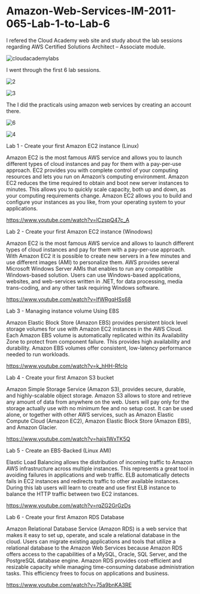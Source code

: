 # Amazon-Web-Services-IM-2011-065-Lab-1-to-Lab-6

I refered the Cloud Academy web site and study about the lab sessions regarding AWS Certified Solutions Architect – Associate module. 

![cloudacademylabs](https://cloud.githubusercontent.com/assets/18345069/16656899/10690cca-447e-11e6-9be7-7910ce30789c.png)

I went through the first 6 lab sessions.

![2](https://cloud.githubusercontent.com/assets/18345069/16656954/40dc752c-447e-11e6-9a27-215af812fe08.png)

![3](https://cloud.githubusercontent.com/assets/18345069/16656971/510f91ae-447e-11e6-8749-b95a4c43996a.png)

The I did the practicals using amazon web services by creating an account there. 

![6](https://cloud.githubusercontent.com/assets/18345069/16656998/70c08d14-447e-11e6-8cd8-8dcc6dca81f9.png)

![4](https://cloud.githubusercontent.com/assets/18345069/16657045/951fbb58-447e-11e6-9788-b21e261b2565.png)

Lab 1 - Create your first Amazon EC2 instance (Linux)

Amazon EC2 is the most famous AWS service and allows you to launch different types of cloud instances and pay for them with a pay-per-use approach. EC2 provides you with complete control of your computing resources and lets you run on Amazon’s computing environment. Amazon EC2 reduces the time required to obtain and boot new server instances to minutes. This allows you to quickly scale capacity, both up and down, as your computing requirements change. Amazon EC2 allows you to build and configure your instances as you like, from your operating system to your applications.

https://www.youtube.com/watch?v=lCzspQ47c_A

Lab 2 - Create your first Amazon EC2 instance (Winodows)

Amazon EC2 is the most famous AWS service and allows to launch different types of cloud instances and pay for them with a pay-per-use approach. With Amazon EC2 it is possible to create new servers in a few minutes and use different images (AMI) to personalize them. AWS provides several Microsoft Windows Server AMIs that enables to run any compatible Windows-based solution. Users can use Windows-based applications, websites, and web-services written in .NET, for data processing, media trans-coding, and any other task requiring Windows software.

https://www.youtube.com/watch?v=IfWRgqHSs68

Lab 3 - Managing instance volume Using EBS

Amazon Elastic Block Store (Amazon EBS) provides persistent block level storage volumes for use with Amazon EC2 instances in the AWS Cloud. Each Amazon EBS volume is automatically replicated within its Availability Zone to protect from component failure. This provides high availability and durability. Amazon EBS volumes offer consistent, low-latency performance needed to run workloads.

https://www.youtube.com/watch?v=k_hHH-Rfclo

Lab 4 - Create your first Amazon S3 bucket

Amazon Simple Storage Service (Amazon S3), provides secure, durable, and highly-scalable object storage. Amazon S3 allows to store and retrieve any amount of data from anywhere on the web. Users will pay only for the storage actually use with no minimum fee and no setup cost. It can be used alone, or together with other AWS services, such as Amazon Elastic Compute Cloud (Amazon EC2), Amazon Elastic Block Store (Amazon EBS), and Amazon Glacier.

https://www.youtube.com/watch?v=hajs1WxTK5Q

Lab 5 - Create an EBS-Backed (Linux AMI)

Elastic Load Balancing allows the distribution of incoming traffic to Amazon AWS infrastructure across multiple instances. This represents a great tool in avoiding failures in applications and web traffic. ELB automatically detects fails in EC2 instances and redirects traffic to other available instances. During this lab users will learn to create and use first ELB instance to balance the HTTP traffic between two EC2 instances.

https://www.youtube.com/watch?v=rqZG2GrGzDs

Lab 6 - Create your first Amazon RDS Database

Amazon Relational Database Service (Amazon RDS) is a web service that makes it easy to set up, operate, and scale a relational database in the cloud. Users can migrate existing applications and tools that utilize a relational database to the Amazon Web Services because Amazon RDS offers access to the capabilities of a MySQL, Oracle, SQL Server, and the PostgreSQL database engine. Amazon RDS provides cost-efficient and resizable capacity while managing time-consuming database administration tasks. This efficiency frees to focus on applications and business.

https://www.youtube.com/watch?v=75a9bnKA3RE

    
    
